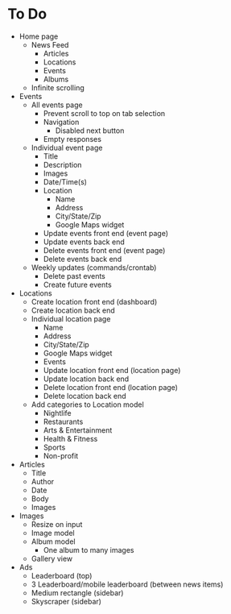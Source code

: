 # To Do

- Home page
  - News Feed
    - Articles
    - Locations
    - Events
    - Albums
  - Infinite scrolling
- Events
  - All events page
    - Prevent scroll to top on tab selection
    - Navigation
      - Disabled next button
    - Empty responses
  - Individual event page
    - Title
    - Description
    - Images
    - Date/Time(s)
    - Location
      - Name
      - Address
      - City/State/Zip
      - Google Maps widget
    - Update events front end (event page)
    - Update events back end
    - Delete events front end (event page)
    - Delete events back end
  - Weekly updates (commands/crontab)
    - Delete past events
    - Create future events
- Locations
  - Create location front end (dashboard)
  - Create location back end
  - Individual location page
    - Name
    - Address
    - City/State/Zip
    - Google Maps widget
    - Events
    - Update location front end (location page)
    - Update location back end
    - Delete location front end (location page)
    - Delete location back end
  - Add categories to Location model
    - Nightlife
    - Restaurants
    - Arts & Entertainment
    - Health & Fitness
    - Sports
    - Non-profit
- Articles
  - Title
  - Author
  - Date
  - Body
  - Images
- Images
  - Resize on input
  - Image model
  - Album model
    - One album to many images
  - Gallery view
- Ads
  - Leaderboard (top)
  - 3 Leaderboard/mobile leaderboard (between news items)
  - Medium rectangle (sidebar)
  - Skyscraper (sidebar)
